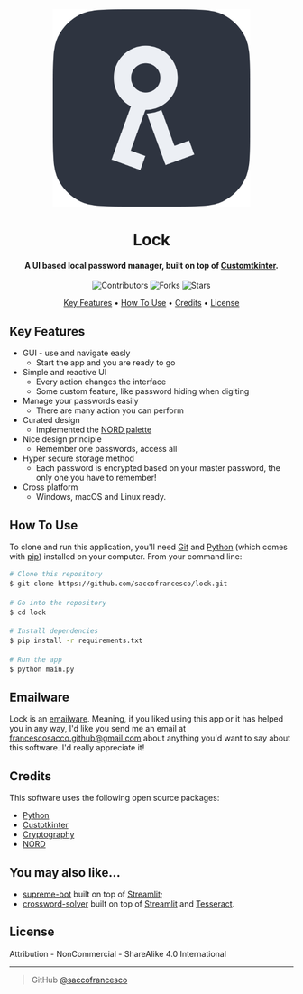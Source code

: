 <div align="center">
  <img src="assets/icon/logo.png" alt="Lock" width="350">
  <h1>Lock</h1>
</div>

<h4 align="center">A UI based local password manager, built on top of <a href="https://customtkinter.tomschimansky.com/" target="_blank">Customtkinter</a>.</h4>

<p align="center">
  <img src="https://img.shields.io/github/contributors/saccofrancesco/lock?style=for-the-badge" alt="Contributors">
  <img src="https://img.shields.io/github/forks/saccofrancesco/lock?style=for-the-badge" alt="Forks">
  <img src="https://img.shields.io/github/stars/saccofrancesco/lock?style=for-the-badge" alt="Stars">
</p>

<p align="center">
  <a href="#key-features">Key Features</a> •
  <a href="#how-to-use">How To Use</a> •
  <a href="#credits">Credits</a> •
  <a href="#license">License</a>
</p>

## Key Features
* GUI - use and navigate easly
  - Start the app and you are ready to go
* Simple and reactive UI
  - Every action changes the interface
  - Some custom feature, like password hiding when digiting
* Manage your passwords easily
  - There are many action you can perform
* Curated design
  - Implemented the [NORD palette](https://www.nordtheme.com/docs/colors-and-palettes)
* Nice design principle
  - Remember one passwords, access all
* Hyper secure storage method
  - Each password is encrypted based on your master password, the only one you have to remember!
* Cross platform
  - Windows, macOS and Linux ready.

## How To Use
To clone and run this application, you'll need [Git](https://git-scm.com) and [Python](https://www.python.org/downloads/) (which comes with [pip](https://pip.pypa.io/en/stable/)) installed on your computer. From your command line:

```bash
# Clone this repository
$ git clone https://github.com/saccofrancesco/lock.git

# Go into the repository
$ cd lock

# Install dependencies
$ pip install -r requirements.txt

# Run the app
$ python main.py
```

## Emailware
Lock is an [emailware](https://en.wiktionary.org/wiki/emailware). Meaning, if you liked using this app or it has helped you in any way, I'd like you send me an email at <francescosacco.github@gmail.com> about anything you'd want to say about this software. I'd really appreciate it!

## Credits
This software uses the following open source packages:
- [Python](https://www.python.org/)
- [Custotkinter](https://customtkinter.tomschimansky.com/)
- [Cryptography](https://github.com/pyca/cryptography)
- [NORD](https://www.nordtheme.com)

## You may also like...
- [supreme-bot](https://github.com/saccofrancesco/supreme-bot) built on top of [Streamlit](https://streamlit.io/);
- [crossword-solver](https://github.com/saccofrancesco/crosswords-solver) built on top of [Streamlit](https://streamlit.io/) and [Tesseract](https://github.com/tesseract-ocr/tesseract).

## License
Attribution - NonCommercial - ShareAlike 4.0 International

---
> GitHub [@saccofrancesco](https://github.com/saccofrancesco)
